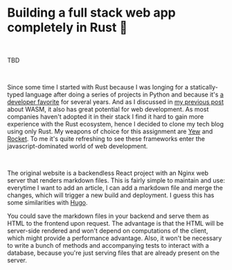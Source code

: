# Building a full stack web app completely in Rust :crab:

&nbsp;

TBD

&nbsp;


Since some time I started with Rust because I was longing for a statically-typed language after doing a series of projects in Python and because it's [a developer favorite](https://survey.stackoverflow.co/2022/#overview) for several years. And as I discussed in [my previous post]() about WASM, it also has great potential for web development. As most companies haven't adopted it in their stack I find it hard to gain more experience with the Rust ecosystem, hence I decided to clone my tech blog using only Rust. My weapons of choice for this assignment are [Yew](https://yew.rs/) and [Rocket](https://rocket.rs/). To me it's quite refreshing to see these frameworks enter the javascript-dominated world of web development. 

&nbsp;

The original website is a backendless React project with an Nginx web server that renders markdown files. This is fairly simple to maintain and use: everytime I want to add an article, I can add a markdown file and merge the changes, which will trigger a new build and deployment. I guess this has some similarities with [Hugo]().

You could save the markdown files in your backend and serve them as HTML to the frontend upon request. The advantage is that the HTML will be server-side rendered and won't depend on computations of the client, which might provide a performance advantage. Also, it won't be necessary to write a bunch of methods and accompanying tests to interact with a database, because you're just serving files that are already present on the server.
